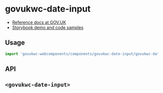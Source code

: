 # govukwc-date-input

- [Reference docs at GOV.UK](https://design-system.service.gov.uk/components/date-input/)
- [Storybook demo and code samples](http://tgreyuk.github.io/govuk-webcomponents/storybook/?path=/story/date-input/)

## Usage

```javascript
import 'govukwc-webcomponents/components/govukwc-date-input/govukwc-date-input';
```

## API

## `<govukwc-date-input>`

